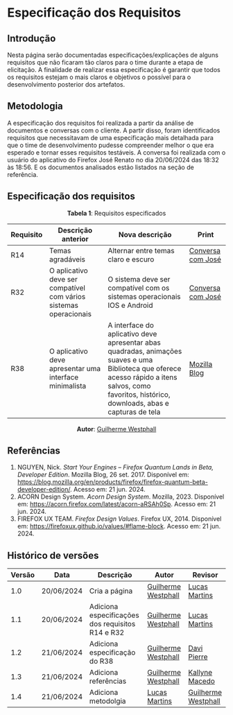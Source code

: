 # Especificação dos Requisitos

## Introdução

Nesta página serão documentadas especificações/explicações de alguns requisitos que não ficaram tão claros para o time durante a etapa de elicitação. A finalidade de realizar essa especificação é garantir que todos os requisitos estejam o mais claros e objetivos o possível para o desenvolvimento posterior dos artefatos.

## Metodologia

A especificação dos requisitos foi realizada a partir da análise de documentos e conversas com o cliente. A partir disso, foram identificados requisitos que necessitavam de uma especificação mais detalhada para que o time de desenvolvimento pudesse compreender melhor o que era esperado e tornar esses requisitos testáveis. A conversa foi realizada com o usuário do aplicativo do Firefox José Renato no dia 20/06/2024 das 18:32 às 18:56. E os documentos analisados estão listados na seção de referência.

## Especificação dos requisitos

<center>

**Tabela 1**: Requisitos especificados

| Requisito | Descrição anterior                                                | Nova descrição                                                                                                                                                                                       | Print                                           |
| --------- | ----------------------------------------------------------------- | ---------------------------------------------------------------------------------------------------------------------------------------------------------------------------------------------------- | ----------------------------------------------- |
| R14       | Temas agradáveis                                                  | Alternar entre temas claro e escuro                                                                                                                                                                  | [Conversa com José](../tecnicas/assets/J1.jpeg) |
| R32       | O aplicativo deve ser compatível com vários sistemas operacionais | O sistema deve ser compatível com os sistemas operacionais IOS e Android                                                                                                                             | [Conversa com José](../tecnicas/assets/J2.jpeg) |
| R38       | O aplicativo deve apresentar uma interface minimalista            | A interface do aplicativo deve apresentar  abas quadradas, animações suaves e uma Biblioteca que oferece acesso rápido a itens salvos, como favoritos, histórico, downloads, abas e capturas de tela | [Mozilla Blog](../tecnicas/assets/M1.png)       |

**Autor**: [Guilherme Westphall](https://github.com/west7)

</center>

## Referências

1. NGUYEN, Nick. *Start Your Engines – Firefox Quantum Lands in Beta, Developer Edition*. Mozilla Blog, 26 set. 2017. Disponível em: https://blog.mozilla.org/en/products/firefox/firefox-quantum-beta-developer-edition/. Acesso em: 21 jun. 2024.
2. ACORN Design System. *Acorn Design System*. Mozilla, 2023. Disponível em: https://acorn.firefox.com/latest/acorn-aRSAh0Sp. Acesso em: 21 jun. 2024.
3. FIREFOX UX TEAM. *Firefox Design Values*. Firefox UX, 2014. Disponível em: https://firefoxux.github.io/values/#flame-block. Acesso em: 21 jun. 2024.


## Histórico de versões

| Versão | Data       | Descrição                                        | Autor                                           | Revisor |
| ------ | ---------- | ------------------------------------------------ | ----------------------------------------------- | ------- |
| 1.0    | 20/06/2024 | Cria a página                                    | [Guilherme Westphall](https://github.com/west7) | [Lucas Martins](https://github.com/martinsglucas)       |
| 1.1    | 20/06/2024 | Adiciona especificações dos requisitos R14 e R32 | [Guilherme Westphall](https://github.com/west7) | [Lucas Martins](https://github.com/martinsglucas)       |
| 1.2    | 21/06/2024 | Adiciona especificação do R38                    | [Guilherme Westphall](https://github.com/west7) | [Davi Pierre](https://github.com/DaviPierre)       |
| 1.3    | 21/06/2024 | Adiciona referências                             | [Guilherme Westphall](https://github.com/west7) | [Kallyne Macedo](https://github.com/kalipassos)       |
| 1.4    | 21/06/2024 | Adiciona metodolgia                   | [Lucas Martins](https://github.com/martinsglucas) | [Guilherme Westphall](https://github.com/west7)